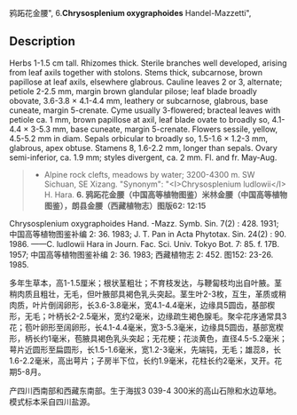 鸦跖花金腰",
6.**Chrysosplenium oxygraphoides** Handel-Mazzetti",

## Description
Herbs 1-1.5 cm tall. Rhizomes thick. Sterile branches well developed, arising from leaf axils together with stolons. Stems thick, subcarnose, brown papillose at leaf axils, elsewhere glabrous. Cauline leaves 2 or 3, alternate; petiole 2-2.5 mm, margin brown glandular pilose; leaf blade broadly obovate, 3.6-3.8 × 4.1-4.4 mm, leathery or subcarnose, glabrous, base cuneate, margin 5-crenate. Cyme usually 3-flowered; bracteal leaves with petiole ca. 1 mm, brown papillose at axil, leaf blade ovate to broadly so, 4.1-4.4 × 3-5.3 mm, base cuneate, margin 5-crenate. Flowers sessile, yellow, 4.5-5.2 mm in diam. Sepals orbicular to broadly so, 1.5-1.6 × 1.2-3 mm, glabrous, apex obtuse. Stamens 8, 1.6-2.2 mm, longer than sepals. Ovary semi-inferior, ca. 1.9 mm; styles divergent, ca. 2 mm. Fl. and fr. May-Aug.

> * Alpine rock clefts, meadows by water; 3200-4300 m. SW Sichuan, SE Xizang.
  "Synonym": "&lt;I&gt;Chrysosplenium ludlowii&lt;/I&gt; H. Hara.
**6. 鸦跖花金腰（中国高等植物图鉴）米林金腰（中国高等植物图鉴），朗县金腰（西藏植物志）图版62: 12:15**

Chrysosplenium oxygraphoides Hand. -Mazz. Symb. Sin. 7(2) : 428. 1931; 中国高等植物图鉴补编 2: 36. 1983; J. T. Pan in Acta Phytotax. Sin. 24(2) : 90. 1986. ——C. ludlowii Hara in Journ. Fac. Sci. Univ. Tokyo Bot. 7: 85. f. 17B. 1957; 中国高等植物图鉴补编 2: 36. 1983; 西藏植物志 2: 452. 图152: 23-26. 1985.

多年生草本，高1-1.5厘米；根状茎粗壮；不育枝发达，与鞭匐枝均出自叶腋。茎稍肉质且粗壮，无毛，但叶腋部具褐色乳头突起。茎生叶2-3枚，互生，革质或稍肉质，叶片倒阔卵形，长3.6-3.8毫米，宽4.1-4.4毫米，边缘具5圆齿，基部楔形，无毛；叶柄长2-2.5毫米，宽约2毫米，边缘疏生褐色腺毛。聚伞花序通常具3花；苞叶卵形至阔卵形，长4.1-4.4毫米，宽3-5.3毫米，边缘具5圆齿，基部宽楔形，柄长约1毫米，苞腋具褐色乳头突起；无花梗；花淡黄色，直径4.5-5.2毫米；萼片近圆形至扁圆形，长1.5-1.6毫米，宽1.2-3毫米，先端钝，无毛；雄蕊8，长1.6-2.2毫米，高出萼片；子房半下位，长约1.9毫米，花柱长约2毫米，叉开。花期5-8月。

产四川西南部和西藏东南部。生于海拔3 039-4 300米的高山石隙和水边草地。模式标本采自四川盐源。
